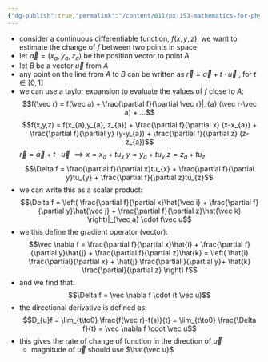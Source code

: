 ```yaml
---
{"dg-publish":true,"permalink":"/content/011/px-153-mathematics-for-physicists/term-1/px-153-h-gradients-of-scalar-functions-of-many-variables/px-153-h1-directional-derivative-and-gradient-vector-of-scalar-functions/","noteIcon":"1","created":"2025-08-27T13:14:05.045+01:00","updated":"2024-11-26T19:37:47.000+00:00"}
---
```


- consider a continuous differentiable function, $f(x,y,z)$. we want to estimate the change of $f$ between two points in space
- let $\vec a = (x_{a}, y_{a}, z_{a})$ be the position vector to point $A$
- let $B$ be a vector $\vec u$ from $A$
- any point on the line from $A$ to $B$ can be written as $\vec r = \vec a + t\cdot\vec u$ , for $t \in [0,1]$
- we can use a taylor expansion to evaluate the values of $f$ close to $A$: 
$$f(\vec r) = f(\vec a) + \frac{\partial f}{\partial \vec r}|_{a} (\vec r-\vec a) + ...$$
$$f(x,y,z) = f(x_{a},y_{a}, z_{a}) + \frac{\partial f}{\partial x} (x-x_{a}) + \frac{\partial f}{\partial y} (y-y_{a}) + \frac{\partial f}{\partial z} (z-z_{a})$$
	$\vec r = \vec a + t \cdot \vec u$
	$\implies x = x_{a}+ t u_{x}$
		$y = y_{a}+ t u_{y}$
		$z = z_{a}+ t u_{z}$
$$\Delta f = \frac{\partial f}{\partial x}tu_{x} + \frac{\partial f}{\partial y}tu_{y} + \frac{\partial f}{\partial z}tu_{z}$$
- we can write this as a scalar product: 
$$\Delta f = \left( \frac{\partial f}{\partial x}\hat{\vec i} + \frac{\partial f}{\partial y}\hat{\vec j} + \frac{\partial f}{\partial z}\hat{\vec k} \right)|_{\vec a} \cdot t\vec u$$
- we this define the gradient operator (vector): 
$$\vec \nabla f = \frac{\partial f}{\partial x}\hat{i} + \frac{\partial f}{\partial y}\hat{j} + \frac{\partial f}{\partial z}\hat{k} = \left( \hat{i} \frac{\partial}{\partial x} + \hat{j} \frac{\partial }{\partial y}+ \hat{k} \frac{\partial}{\partial z} \right) f$$
- and we find that: 
$$\Delta f = \vec \nabla f \cdot (t \vec u)$$
- the directional derivative is defined as: 
$$D_{u}f = \lim_{t\to0} \frac{f(\vec r)-f(s)}{t} = \lim_{t\to0} \frac{\Delta f}{t} = \vec \nabla f \cdot \vec u$$
- this gives the rate of change of function in the direction of $\vec u$
	- magnitude of $\vec u$ should use $\hat{\vec u}$
